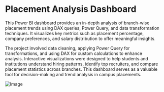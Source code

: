 # Placement Analysis Dashboard
This Power BI dashboard provides an in-depth analysis of branch-wise placement trends using DAX queries, Power Query, and data transformation techniques. It visualizes key metrics such as placement percentage, company preferences, and salary distribution to offer meaningful insights.

The project involved data cleaning, applying Power Query for transformations, and using DAX for custom calculations to enhance analysis. Interactive visualizations were designed to help students and institutions understand hiring patterns, identify top recruiters, and compare placement statistics across branches. This dashboard serves as a valuable tool for decision-making and trend analysis in campus placements.

![Image](https://github.com/user-attachments/assets/bdcd07c2-58d8-4758-bbd1-03dbbba379c0)
